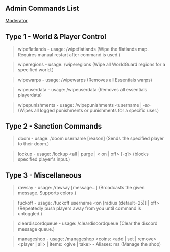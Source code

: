 ## Admin Commands List
<a href="https://nullbyte-ui.github.io/admin" class="button">Moderator</a>


## Type 1 - World & Player Control

> wipeflatlands - usage: /wipeflatlands
(Wipe the flatlands map. Requires manual restart after command is used.)

> wiperegions - usage: /wiperegions <world>
(Wipe all WorldGuard regions for a specified world.)

> wipewarps - usage: /wipewarps
(Removes all Essentials warps)

> wipeuserdata  - usage: /wipeuserdata
(Removes all essentials playerdata)

> wipepunishments - usage: /wipepunishments <username | -a>
(Wipes all logged punishments or punishments for a specific user.)

## Type 2 - Sanction Commands

> doom  - usage: /doom username [reason]
(Sends the specified player to their doom.)

> lockup - usage: /lockup <all | purge | <<partialname> on | off> [-q]>
(blocks specified player's input.)

## Type 3 - Miscellaneous

> rawsay - usage: /rawsay [message...]
(Broadcasts the given message. Supports colors.)

> fuckoff  - usage: /fuckoff username <on [radius (default=25)] | off>
(Repeatedly push players away from you until command is untoggled.)

> cleardiscordqueue - usage: /cleardiscordqueue
(Clear the discord message queue.)

> manageshop - usage: /manageshop <coins: <add | set | remove> <amount> <player | all> | items: <give | take> <item> <player> - Aliases: ms
(Manage the shop)
